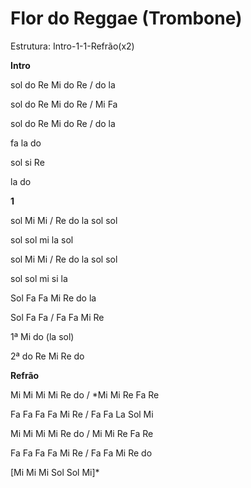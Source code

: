 # **Flor do Reggae (Trombone)**

Estrutura: Intro-1-1-Refrão(x2)

**Intro**

sol do Re Mi do Re / do la

sol do Re Mi do Re / Mi Fa

sol do Re Mi do Re / do la

fa la do

sol si Re

la do

**1**

sol Mi Mi / Re do la sol sol

sol sol mi la sol

sol Mi Mi / Re do la sol sol

sol sol mi si la

Sol Fa Fa Mi Re do la

Sol Fa Fa / Fa Fa Mi Re

1ª Mi do (la sol)

2ª do Re Mi Re do

**Refrão**

Mi Mi Mi Mi Re do / \*Mi Mi Re Fa Re

Fa Fa Fa Fa Mi Re / Fa Fa La Sol Mi

Mi Mi Mi Mi Re do / Mi Mi Re Fa Re

Fa Fa Fa Fa Mi Re / Fa Fa Mi Re do

\[Mi Mi Mi Sol Sol Mi\]\*